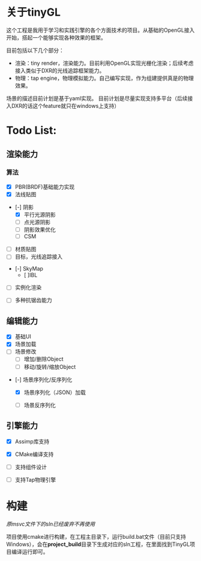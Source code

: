 # 关于tinyGL

这个工程是我用于学习和实践引擎的各个方面技术的项目。从基础的OpenGL接入开始，搭起一个能够实现各种效果的框架。

目前包括以下几个部分：
- 渲染：tiny render，渲染能力。目前利用OpenGL实现光栅化渲染；后续考虑接入类似于DXR的光线追踪框架能力。
- 物理：tap engine，物理模拟能力。自己编写实现，作为组建提供真是的物理效果。

场景的描述目前计划是基于yaml实现。
目前计划是尽量实现支持多平台（后续接入DXR的话这个feature就只在windows上支持）

# Todo List:
## 渲染能力
### 算法
 - [x] PBR(BRDF)基础能力实现
 - [x] 法线贴图
 - [-] 阴影
    - [x] 平行光源阴影
    - [ ] 点光源阴影
    - [ ] 阴影效果优化
    - [ ] CSM
 - [ ] 材质贴图
 - [ ] 目标，光线追踪接入
 - [-] SkyMap
    - [ ]IBL
 - [ ] 实例化渲染
 - [ ] 多种抗锯齿能力


## 编辑能力
 - [x] 基础UI
 - [x] 场景加载
 - [ ] 场景修改
    - [ ] 增加/删除Object
    - [ ] 移动/旋转/缩放Object
 - [-] 场景序列化/反序列化
    - [x] 场景序列化（JSON）加载
    - [ ] 场景反序列化


## 引擎能力
 - [x] Assimp库支持
 - [x] CMake编译支持
 - [ ] 支持组件设计
 - [ ] 支持Tap物理引擎


# 构建
*原msvc文件下的sln已经废弃不再使用*

项目使用cmake进行构建，在工程主目录下，运行build.bat文件（目前只支持Windows），会在**project_build**目录下生成对应的sln工程，在里面找到TinyGL项目编译运行即可。